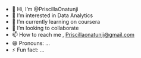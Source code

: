 - 👋 Hi, I’m @PriscillaOnatunji
- 👀 I’m interested in Data Analytics
- 🌱 I’m currently learning  on coursera
- 💞️ I’m looking to collaborate 
- 📫 How to reach me , Priscillaonatunji@gmail.com
- 😄 Pronouns: ...
- ⚡ Fun fact: ...

<!---
PriscillaOnatunji/PriscillaOnatunji is a ✨ special ✨ repository because its `README.md` (this file) appears on your GitHub profile.
You can click the Preview link to take a look at your changes.
--->
